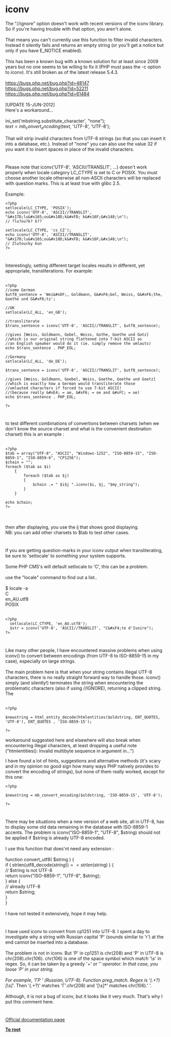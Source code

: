 # iconv



The "//ignore" option doesn&apos;t work with recent versions of the iconv library.  So if you&apos;re having trouble with that option, you aren&apos;t alone.  <br><br>That means you can&apos;t currently use this function to filter invalid characters.  Instead it silently fails and returns an empty string (or you&apos;ll get a notice but only if you have E_NOTICE enabled).<br><br>This has been a known bug with a known solution for at least since 2009 years but no one seems to be willing to fix it (PHP must pass the -c option to iconv).  It&apos;s still broken as of the latest release 5.4.3. <br><br>https://bugs.php.net/bug.php?id=48147<br>https://bugs.php.net/bug.php?id=52211<br>https://bugs.php.net/bug.php?id=61484<br><br>[UPDATE 15-JUN-2012]<br>Here&apos;s a workaround...<br><br>  ini_set(&apos;mbstring.substitute_character&apos;, "none");<br>  $text= mb_convert_encoding($text, &apos;UTF-8&apos;, &apos;UTF-8&apos;);<br><br>That will strip invalid characters from UTF-8 strings (so that you can insert it into a database, etc.).  Instead of "none" you can also use the value 32 if you want it to insert spaces in place of the invalid characters.  

#

Please note that iconv(&apos;UTF-8&apos;, &apos;ASCII//TRANSLIT&apos;, ...) doesn&apos;t work properly when locale category LC_CTYPE is set to C or POSIX. You must choose another locale otherwise all non-ASCII characters will be replaced with question marks. This is at least true with glibc 2.5.<br><br>Example:<br>

```
<?php
setlocale(LC_CTYPE, 'POSIX');
echo iconv('UTF-8', 'ASCII//TRANSLIT', "&#x17D;lu&#x165;ou&#x10D;k&#xFD; k&#x16F;&#x148;\n");
// ?lu?ou?k? k??

setlocale(LC_CTYPE, 'cs_CZ');
echo iconv('UTF-8', 'ASCII//TRANSLIT', "&#x17D;lu&#x165;ou&#x10D;k&#xFD; k&#x16F;&#x148;\n");
// Zlutoucky kun
?>
```
  

#

Interestingly, setting different target locales results in different, yet appropriate, transliterations. For example:<br><br>

```
<?php
//some German
$utf8_sentence = 'Wei&#xDF;, Goldmann, G&#xF6;bel, Weiss, G&#xF6;the, Goethe und G&#xF6;tz';

//UK
setlocale(LC_ALL, 'en_GB');

//transliterate
$trans_sentence = iconv('UTF-8', 'ASCII//TRANSLIT', $utf8_sentence);

//gives [Weiss, Goldmann, Gobel, Weiss, Gothe, Goethe und Gotz]
//which is our original string flattened into 7-bit ASCII as
//an English speaker would do it (ie. simply remove the umlauts)
echo $trans_sentence . PHP_EOL;

//Germany
setlocale(LC_ALL, 'de_DE');

$trans_sentence = iconv('UTF-8', 'ASCII//TRANSLIT', $utf8_sentence);

//gives [Weiss, Goldmann, Goebel, Weiss, Goethe, Goethe und Goetz]
//which is exactly how a German would transliterate those
//umlauted characters if forced to use 7-bit ASCII!
//(because really &#xE4; = ae, &#xF6; = oe and &#xFC; = ue)
echo $trans_sentence . PHP_EOL;

?>
```
  

#

to test different combinations of convertions between charsets (when we don&apos;t know the source charset and what is the convenient destination charset) this is an example :<br><br>

```
<?php
$tab = array("UTF-8", "ASCII", "Windows-1252", "ISO-8859-15", "ISO-8859-1", "ISO-8859-6", "CP1256");
$chain = "";
foreach ($tab as $i)
    {
        foreach ($tab as $j)
        {
            $chain .= " $i$j ".iconv($i, $j, "$my_string");
        }
    }

echo $chain;
?>
```
<br><br>then after displaying, you use the $i$j that shows good displaying.<br>NB: you can add other charsets to $tab  to test other cases.  

#

If you are getting question-marks in your iconv output when transliterating, be sure to &apos;setlocale&apos; to something your system supports.<br><br>Some PHP CMS&apos;s will default setlocale to &apos;C&apos;, this can be a problem.<br><br>use the "locale" command to find out a list..<br><br>$ locale -a<br>C<br>en_AU.utf8<br>POSIX<br><br>

```
<?php
  setlocale(LC_CTYPE, 'en_AU.utf8');
  $str = iconv('UTF-8', 'ASCII//TRANSLIT', "C&#xF4;te d'Ivoire");
?>
```
  

#

Like many other people, I have encountered massive problems when using iconv() to convert between encodings (from UTF-8 to ISO-8859-15 in my case), especially on large strings.<br><br>The main problem here is that when your string contains illegal UTF-8 characters, there is no really straight forward way to handle those. iconv() simply (and silently!) terminates the string when encountering the problematic characters (also if using //IGNORE), returning a clipped string. The<br><br>

```
<?php

$newstring = html_entity_decode(htmlentities($oldstring, ENT_QUOTES, 'UTF-8'), ENT_QUOTES , 'ISO-8859-15');

?>
```


workaround suggested here and elsewhere will also break when encountering illegal characters, at least dropping a useful note ("htmlentities(): Invalid multibyte sequence in argument in...")

I have found a lot of hints, suggestions and alternative methods (it's scary and in my opinion no good sign how many ways PHP natively provides to convert the encoding of strings), but none of them really worked, except for this one:



```
<?php

$newstring = mb_convert_encoding($oldstring, 'ISO-8859-15', 'UTF-8');

?>
```
  

#

There may be situations when a new version of a web site, all in UTF-8, has to display some old data remaining in the database with ISO-8859-1 accents. The problem is iconv("ISO-8859-1", "UTF-8", $string) should not be applied if $string is already UTF-8 encoded.<br><br>I use this function that does&apos;nt need any extension :<br><br>function convert_utf8( $string ) { <br>    if ( strlen(utf8_decode($string)) == strlen($string) ) {   <br>        // $string is not UTF-8<br>        return iconv("ISO-8859-1", "UTF-8", $string);<br>    } else {<br>        // already UTF-8<br>        return $string;<br>    }<br>}<br><br> I have not tested it extensively, hope it may help.  

#

I have used iconv to convert from cp1251 into UTF-8. I spent a day to investigate why a string with Russian capital &apos;&#x420;&apos; (sounds similar to &apos;r&apos;) at the end cannot be inserted into a database.<br><br>The problem is not in iconv. But &apos;&#x420;&apos; in cp1251 is chr(208) and &apos;&#x420;&apos; in UTF-8 is chr(208).chr(106). chr(106) is one of the space symbol which match &apos;\s&apos; in regex. So, it can be taken by a greedy &apos;+&apos; or &apos;*&apos; operator. In that case, you loose &apos;&#x420;&apos; in your string.<br><br>For example, &apos;&#x413;&#x420;   &apos; (Russian, UTF-8). Function preg_match. Regex is &apos;(.+?)[\s]*&apos;. Then &apos;(.+?)&apos; matches &apos;&#x413;&apos;.chr(208) and &apos;[\s]*&apos; matches chr(106).&apos;   &apos;.<br><br>Although, it is not a bug of iconv, but it looks like it very much. That&apos;s why I put this comment here.  

#

[Official documentation page](https://www.php.net/manual/en/function.iconv.php)

**[To root](/README.md)**
